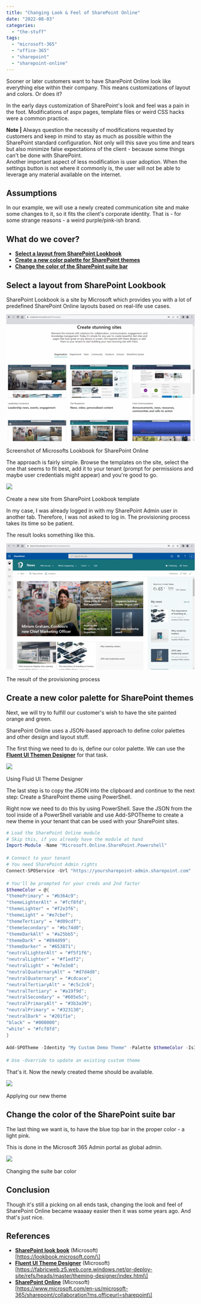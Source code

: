 ```yaml
---
title: "Changing Look & Feel of SharePoint Online"
date: "2022-08-03"
categories: 
  - "the-stuff"
tags: 
  - "microsoft-365"
  - "office-365"
  - "sharepoint"
  - "sharepoint-online"
---
```


Sooner or later customers want to have SharePoint Online look like everything else within their company. This means customizations of layout and colors. Or does it?

In the early days customization of SharePoint's look and feel was a pain in the foot. Modifications of aspx pages, template files or weird CSS hacks were a common practice.

**Note |** Always question the necessity of modifications requested by customers and keep in mind to stay as much as possible within the SharePoint standard configuration. Not only will this save you time and tears but also minimize false expectations of the client - because some things can't be done with SharePoint.  
Another important aspect of less modification is user adoption. When the settings button is not where it commonly is, the user will not be able to leverage any material available on the internet.

## Assumptions

In our example, we will use a newly created communication site and make some changes to it, so it fits the client's corporate identity. That is - for some strange reasons - a weird purple/pink-ish brand.

## What do we cover?

- [**Select a layout from SharePoint Lookbook**](#Select-a-layout-from-SharePoint-Lookbook)
- **[Create a new color palette for SharePoint themes](#Create-a-new-color-palette-for-SharePoint-themes)**
- **[Change the color of the SharePoint suite bar](#Change-the-color-of-the-SharePoint-suite-bar)**

## Select a layout from SharePoint Lookbook

SharePoint Lookbook is a site by Microsoft which provides you with a lot of predefined SharePoint Online layouts based on real-life use cases.

![](images/image-1024x686.png)

Screenshot of Microsofts Lookbook for SharePoint Online

The approach is fairly simple. Browse the templates on the site, select the one that seems to fit best, add it to your tenant (prompt for permissions and maybe user credentials might appear) and you're good to go.

![](images/sharepoint.lookbook.create.site_.form_.template-1.gif)

Create a new site from SharePoint Lookbook template

In my case, I was already logged in with my SharePoint Admin user in another tab. Therefore, I was not asked to log in. The provisioning process takes its time so be patient.

The result looks something like this.

![](images/image-1-1024x685.png)

The result of the provisioning process

## Create a new color palette for SharePoint themes

Next, we will try to fulfill our customer's wish to have the site painted orange and green.

SharePoint Online uses a JSON-based approach to define color palettes and other design and layout stuff.

The first thing we need to do is, define our color palette. We can use the **[Fluent UI Themen Designer](https://fabricweb.z5.web.core.windows.net/pr-deploy-site/refs/heads/master/theming-designer/index.html)** for that task.

![](images/create.color_.palette.with_.ui_.theme_.designer.gif)

Using Fluid UI Theme Designer

The last step is to copy the JSON into the clipboard and continue to the next step: Create a SharePoint theme using PowerShell.

Right now we need to do this by using PowerShell. Save the JSON from the tool inside of a PowerShell variable and use Add-SPOTheme to create a new theme in your tenant that can be used with your SharePoint sites.

```powershell
# Load the SharePoint Online module 
# Skip this, if you already have the module at hand 
Import-Module -Name "Microsoft.Online.SharePoint.Powershell" 

# Connect to your tenant 
# You need SharePoint Admin rights 
Connect-SPOService -Url "https://yoursharepoint-admin.sharepoint.com" 

# You'll be prompted for your creds and 2nd factor 
$themeColor = @{
"themePrimary" = "#b364c9";
"themeLighterAlt" = "#fcf8fd";
"themeLighter" = "#f2e3f6";
"themeLight" = "#e7cbef";
"themeTertiary" = "#d09cdf";
"themeSecondary" = "#bc74d0";
"themeDarkAlt" = "#a25bb5";
"themeDark" = "#894d99";
"themeDarker" = "#653871";
"neutralLighterAlt" = "#f5f1f6";
"neutralLighter" = "#f1edf2";
"neutralLight" = "#e7e3e8";
"neutralQuaternaryAlt" = "#d7d4d8";
"neutralQuaternary" = "#cdcace";
"neutralTertiaryAlt" = "#c5c2c6";
"neutralTertiary" = "#a19f9d";
"neutralSecondary" = "#605e5c";
"neutralPrimaryAlt" = "#3b3a39";
"neutralPrimary" = "#323130";
"neutralDark" = "#201f1e";
"black" = "#000000";
"white" = "#fcf8fd";
}

Add-SPOTheme -Identity "My Custom Demo Theme" -Palette $themeColor -IsInverted $false 

# Use -Override to update an existing custom theme 
```

That's it. Now the newly created theme should be available.

![](images/change.the_.theme_.gif)

Applying our new theme

## Change the color of the SharePoint suite bar

The last thing we want is, to have the blue top bar in the proper color - a light pink.

This is done in the Microsoft 365 Admin portal as global admin.

![](images/change.navsuite.color_.gif)

Changing the suite bar color

## Conclusion

Though it's still a picking on all ends task, changing the look and feel of SharePoint Online became waaaay easier then it was some years ago. And that's just nice.

## References

- **[SharePoint look book](https://lookbook.microsoft.com/)** (Microsoft)  
    \[https://lookbook.microsoft.com/\]
- **[Fluent UI Theme Designer](https://fabricweb.z5.web.core.windows.net/pr-deploy-site/refs/heads/master/theming-designer/index.html)** (Microsoft)  
    \[https://fabricweb.z5.web.core.windows.net/pr-deploy-site/refs/heads/master/theming-designer/index.html\]
- **[SharePoint Online](https://www.microsoft.com/en-us/microsoft-365/sharepoint/collaboration?ms.officeurl=sharepoint)** (Microsoft)  
    \[https://www.microsoft.com/en-us/microsoft-365/sharepoint/collaboration?ms.officeurl=sharepoint\]

